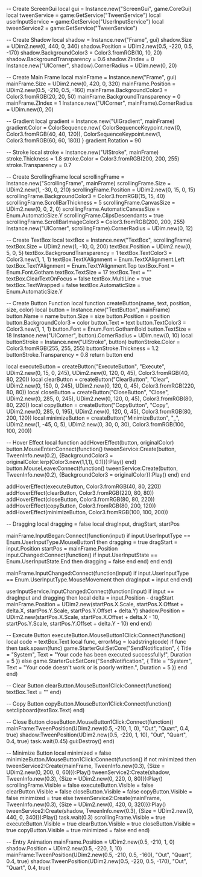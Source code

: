 -- Create ScreenGui
local gui = Instance.new("ScreenGui", game.CoreGui)
local tweenService = game:GetService("TweenService")
local userInputService = game:GetService("UserInputService")
local tweenService2 = game:GetService("TweenService")

-- Create Shadow
local shadow = Instance.new("Frame", gui)
shadow.Size = UDim2.new(0, 440, 0, 340)
shadow.Position = UDim2.new(0.5, -220, 0.5, -170)
shadow.BackgroundColor3 = Color3.fromRGB(10, 10, 20)
shadow.BackgroundTransparency = 0.6
shadow.ZIndex = 0
Instance.new("UICorner", shadow).CornerRadius = UDim.new(0, 20)

-- Create Main Frame
local mainFrame = Instance.new("Frame", gui)
mainFrame.Size = UDim2.new(0, 420, 0, 320)
mainFrame.Position = UDim2.new(0.5, -210, 0.5, -160)
mainFrame.BackgroundColor3 = Color3.fromRGB(20, 20, 50)
mainFrame.BackgroundTransparency = 0
mainFrame.ZIndex = 1
Instance.new("UICorner", mainFrame).CornerRadius = UDim.new(0, 20)

-- Gradient
local gradient = Instance.new("UIGradient", mainFrame)
gradient.Color = ColorSequence.new{
    ColorSequenceKeypoint.new(0, Color3.fromRGB(40, 40, 120)),
    ColorSequenceKeypoint.new(1, Color3.fromRGB(60, 60, 180))
}
gradient.Rotation = 90

-- Stroke
local stroke = Instance.new("UIStroke", mainFrame)
stroke.Thickness = 1.8
stroke.Color = Color3.fromRGB(200, 200, 255)
stroke.Transparency = 0.7

-- Create ScrollingFrame
local scrollingFrame = Instance.new("ScrollingFrame", mainFrame)
scrollingFrame.Size = UDim2.new(1, -30, 0, 210)
scrollingFrame.Position = UDim2.new(0, 15, 0, 15)
scrollingFrame.BackgroundColor3 = Color3.fromRGB(15, 15, 40)
scrollingFrame.ScrollBarThickness = 5
scrollingFrame.CanvasSize = UDim2.new(0, 0, 2, 0)
scrollingFrame.AutomaticCanvasSize = Enum.AutomaticSize.Y
scrollingFrame.ClipsDescendants = true
scrollingFrame.ScrollBarImageColor3 = Color3.fromRGB(200, 200, 255)
Instance.new("UICorner", scrollingFrame).CornerRadius = UDim.new(0, 12)

-- Create TextBox
local textBox = Instance.new("TextBox", scrollingFrame)
textBox.Size = UDim2.new(1, -10, 0, 200)
textBox.Position = UDim2.new(0, 5, 0, 5)
textBox.BackgroundTransparency = 1
textBox.TextColor3 = Color3.new(1, 1, 1)
textBox.TextXAlignment = Enum.TextXAlignment.Left
textBox.TextYAlignment = Enum.TextYAlignment.Top
textBox.Font = Enum.Font.Gotham
textBox.TextSize = 17
textBox.Text = ""
textBox.ClearTextOnFocus = false
textBox.MultiLine = true
textBox.TextWrapped = false
textBox.AutomaticSize = Enum.AutomaticSize.Y

-- Create Button Function
local function createButton(name, text, position, size, color)
    local button = Instance.new("TextButton", mainFrame)
    button.Name = name
    button.Size = size
    button.Position = position
    button.BackgroundColor3 = color
    button.Text = text
    button.TextColor3 = Color3.new(1, 1, 1)
    button.Font = Enum.Font.GothamBold
    button.TextSize = 18
    Instance.new("UICorner", button).CornerRadius = UDim.new(0, 10)
    local buttonStroke = Instance.new("UIStroke", button)
    buttonStroke.Color = Color3.fromRGB(255, 255, 255)
    buttonStroke.Thickness = 1.2
    buttonStroke.Transparency = 0.8
    return button
end

local executeButton = createButton("ExecuteButton", "Execute", UDim2.new(0, 15, 0, 245), UDim2.new(0, 120, 0, 45), Color3.fromRGB(40, 80, 220))
local clearButton = createButton("ClearButton", "Clear", UDim2.new(0, 150, 0, 245), UDim2.new(0, 120, 0, 45), Color3.fromRGB(220, 80, 80))
local closeButton = createButton("CloseButton", "Close", UDim2.new(0, 285, 0, 245), UDim2.new(0, 120, 0, 45), Color3.fromRGB(80, 80, 220))
local copyButton = createButton("CopyButton", "Copy", UDim2.new(0, 285, 0, 195), UDim2.new(0, 120, 0, 45), Color3.fromRGB(80, 200, 120))
local minimizeButton = createButton("MinimizeButton", "_", UDim2.new(1, -45, 0, 5), UDim2.new(0, 30, 0, 30), Color3.fromRGB(100, 100, 200))

-- Hover Effect
local function addHoverEffect(button, originalColor)
    button.MouseEnter:Connect(function()
        tweenService:Create(button, TweenInfo.new(0.2), {BackgroundColor3 = originalColor:lerp(Color3.new(1,1,1), 0.1)}):Play()
    end)
    button.MouseLeave:Connect(function()
        tweenService:Create(button, TweenInfo.new(0.2), {BackgroundColor3 = originalColor}):Play()
    end)
end

addHoverEffect(executeButton, Color3.fromRGB(40, 80, 220))
addHoverEffect(clearButton, Color3.fromRGB(220, 80, 80))
addHoverEffect(closeButton, Color3.fromRGB(80, 80, 220))
addHoverEffect(copyButton, Color3.fromRGB(80, 200, 120))
addHoverEffect(minimizeButton, Color3.fromRGB(100, 100, 200))

-- Dragging
local dragging = false
local dragInput, dragStart, startPos

mainFrame.InputBegan:Connect(function(input)
    if input.UserInputType == Enum.UserInputType.MouseButton1 then
        dragging = true
        dragStart = input.Position
        startPos = mainFrame.Position
        input.Changed:Connect(function()
            if input.UserInputState == Enum.UserInputState.End then
                dragging = false
            end
        end)
    end
end)

mainFrame.InputChanged:Connect(function(input)
    if input.UserInputType == Enum.UserInputType.MouseMovement then
        dragInput = input
    end
end)

userInputService.InputChanged:Connect(function(input)
    if input == dragInput and dragging then
        local delta = input.Position - dragStart
        mainFrame.Position = UDim2.new(startPos.X.Scale, startPos.X.Offset + delta.X, startPos.Y.Scale, startPos.Y.Offset + delta.Y)
        shadow.Position = UDim2.new(startPos.X.Scale, startPos.X.Offset + delta.X - 10, startPos.Y.Scale, startPos.Y.Offset + delta.Y - 10)
    end
end)

-- Execute Button
executeButton.MouseButton1Click:Connect(function()
    local code = textBox.Text
    local func, errorMsg = loadstring(code)
    if func then
        task.spawn(func)
        game.StarterGui:SetCore("SendNotification", {
            Title = "System",
            Text = "Your code has been executed successfully!",
            Duration = 5
        })
    else
        game.StarterGui:SetCore("SendNotification", {
            Title = "System",
            Text = "Your code doesn't work or is poorly written.",
            Duration = 5
        })
    end
end)

-- Clear Button
clearButton.MouseButton1Click:Connect(function()
    textBox.Text = ""
end)

-- Copy Button
copyButton.MouseButton1Click:Connect(function()
    setclipboard(textBox.Text)
end)

-- Close Button
closeButton.MouseButton1Click:Connect(function()
    mainFrame:TweenPosition(UDim2.new(0.5, -210, 1, 0), "Out", "Quart", 0.4, true)
    shadow:TweenPosition(UDim2.new(0.5, -220, 1, 10), "Out", "Quart", 0.4, true)
    task.wait(0.45)
    gui:Destroy()
end)

-- Minimize Button
local minimized = false
minimizeButton.MouseButton1Click:Connect(function()
    if not minimized then
        tweenService2:Create(mainFrame, TweenInfo.new(0.3), {Size = UDim2.new(0, 200, 0, 60)}):Play()
        tweenService2:Create(shadow, TweenInfo.new(0.3), {Size = UDim2.new(0, 220, 0, 80)}):Play()
        scrollingFrame.Visible = false
        executeButton.Visible = false
        clearButton.Visible = false
        closeButton.Visible = false
        copyButton.Visible = false
        minimized = true
    else
        tweenService2:Create(mainFrame, TweenInfo.new(0.3), {Size = UDim2.new(0, 420, 0, 320)}):Play()
        tweenService2:Create(shadow, TweenInfo.new(0.3), {Size = UDim2.new(0, 440, 0, 340)}):Play()
        task.wait(0.3)
        scrollingFrame.Visible = true
        executeButton.Visible = true
        clearButton.Visible = true
        closeButton.Visible = true
        copyButton.Visible = true
        minimized = false
    end
end)

-- Entry Animation
mainFrame.Position = UDim2.new(0.5, -210, 1, 0)
shadow.Position = UDim2.new(0.5, -220, 1, 10)
mainFrame:TweenPosition(UDim2.new(0.5, -210, 0.5, -160), "Out", "Quart", 0.4, true)
shadow:TweenPosition(UDim2.new(0.5, -220, 0.5, -170), "Out", "Quart", 0.4, true)
